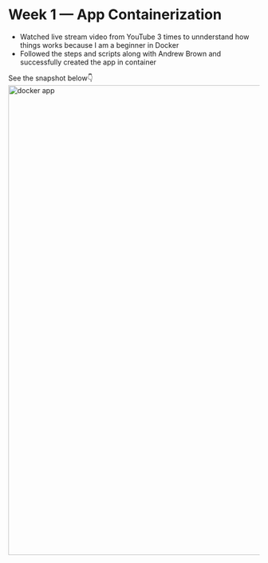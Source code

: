 # Week 1 — App Containerization

- Watched live stream video from YouTube 3 times to unnderstand how things works because  I am a beginner in Docker
- Followed the steps and scripts along with Andrew Brown and successfully created the app in container

See the snapshot below👇
<img width="944" alt="docker app" src="https://user-images.githubusercontent.com/111639918/220321453-6bc92fcf-f5b8-463a-bc58-b8e63d7d9d0e.png">
